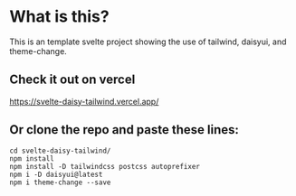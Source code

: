 # What is this?
This is an template svelte project showing the use of tailwind, daisyui, and theme-change.

## Check it out on vercel
https://svelte-daisy-tailwind.vercel.app/

## Or clone the repo and paste these lines:
    cd svelte-daisy-tailwind/
    npm install
    npm install -D tailwindcss postcss autoprefixer
    npm i -D daisyui@latest
    npm i theme-change --save